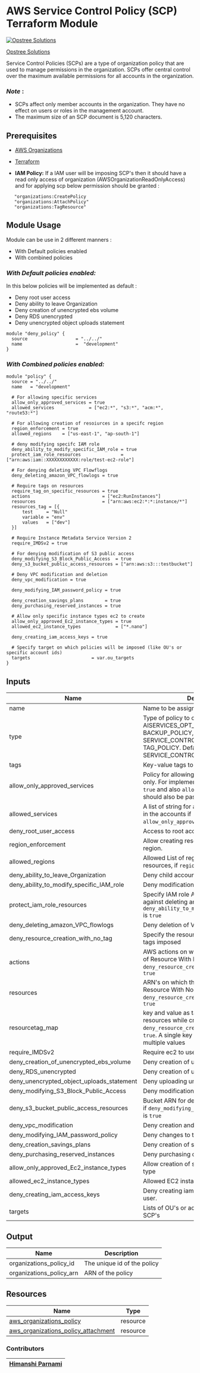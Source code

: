 
AWS Service Control Policy (SCP) Terraform Module
=====================================
[![Opstree Solutions][opstree_avatar]][opstree_homepage]

[Opstree Solutions][opstree_homepage]

  [opstree_homepage]: https://opstree.github.io/
  [opstree_avatar]: https://img.cloudposse.com/150x150/https://github.com/opstree.png
Service Control Policies (SCPs) are a type of organization policy that are used to manage permissions in the organization. SCPs offer central control over the maximum available permissions for all accounts in the organization.

### ***Note*** : 
* SCPs affect only member accounts in the organization. They have no effect on users or roles in the management account.
* The maximum size of an SCP document is 5,120 characters. 


## Prerequisites
- [AWS Organizations](https://docs.aws.amazon.com/organizations/latest/userguide/orgs_introduction.html)
- [Terraform](https://learn.hashicorp.com/tutorials/terraform/install-cli)

 - **IAM Policy:** If a IAM user will be imposing SCP's then it should have a read only access of organization (AWSOrganizationReadOnlyAccess) and for applying scp below permission should be granted : 
 ```
    "organizations:CreatePolicy
    "organizations:AttachPolicy"
    "organizations:TagResource"
``` 

## Module Usage 

Module can be use in 2 different manners : 
* With Default policies enabled
* With combined policies 

### *With Default policies enabled:*
In this below policies will be implemented as default : 
* Deny root user access
* Deny ability to leave Organization
* Deny creation of unencrypted ebs volume
* Deny RDS unencrypted
* Deny unencrypted object uploads statement
```
module "deny_policy" {
  source                  = "../../"
  name                    =  "development"
}
```
### *With Combined policies enabled:*
```
module "policy" {
  source = "../../"
  name   = "development"

  # For allowing specific services
  allow_only_approved_services = true
  allowed_services             = ["ec2:*", "s3:*", "acm:*", "route53:*"]

  # For allowing creation of resoiurces in a specifc region
  region_enforcement = true
  allowed_regions    = ["us-east-1", "ap-south-1"]

  # deny modifying specifc IAM role
  deny_ability_to_modify_specific_IAM_role = true
  protect_iam_role_resources               = ["arn:aws:iam::XXXXXXXXXXXX:role/test-ec2-role"]

  # For denying deleting VPC Flowflogs
  deny_deleting_amazon_VPC_flowlogs = true

  # Require tags on resources
  require_tag_on_specific_resources = true
  actions                           = ["ec2:RunInstances"]
  resources                         = ["arn:aws:ec2:*:*:instance/*"]
  resources_tag = [{
      test     = "Null"
      variable = "env"
      values   = ["dev"]
  }]

  # Require Instance Metadata Service Version 2
  require_IMDSv2 = true

  # For denying modification of S3 public access 
  deny_modifying_S3_Block_Public_Access  = true
  deny_s3_bucket_public_access_resources = ["arn:aws:s3:::testbucket"]

  # Deny VPC modification and deletion
  deny_vpc_modification = true

  deny_modifying_IAM_password_policy = true

  deny_creation_savings_plans        = true
  deny_purchasing_reserved_instances = true

  # Allow only specific instance types ec2 to create
  allow_only_approved_Ec2_instance_types = true
  allowed_ec2_instance_types             = ["*.nano"]

  deny_creating_iam_access_keys = true

  # Specify target on which policies will be imposed (like OU's or specific account ids)
  targets                       = var.ou_targets
}
```
Inputs
------
| Name | Description | Type | Default | Required |
|------|-------------|------|---------|:--------:|
| name | Name to be assigned on the policy | `string` | "" | Yes
| type | Type of policy to create. Valid values are AISERVICES_OPT_OUT_POLICY, BACKUP_POLICY, SERVICE_CONTROL_POLICY (SCP), and TAG_POLICY. Defaults to SERVICE_CONTROL_POLICY | `string` | SERVICE_CONTROL_POLICY | Yes
| tags | Key-value tags to implement on policies. | `map(string)` | {} | No
| allow_only_approved_services | Policy for allowing only a set of services only. For implementing it value must be `true` and also `allowed_services` variable should also be passed | `bool` | false | No |
| allowed_services | A list of string for allowed services to use in the accounts if `allow_only_approved_services` is `true` | `list(string)` | [] | No |
deny_root_user_access | Access to root account will be not allowed | `bool` | true | No |
region_enforcement | Allow creating resources in a specific region. | `bool` | false | No                   
allowed_regions | Allowed List of regions for creating AWS resources, if `region_enforcement` is `true` | `list(string)` | [] | No                     
deny_ability_to_leave_Organization | Deny child account to leave organization. | `bool` | true | No   
deny_ability_to_modify_specific_IAM_role | Deny modification of specific IAM Role. | `bool` | false | No
protect_iam_role_resources | Specify IAM role ARN for protecting it against deleting and modifications , if `deny_ability_to_modify_specific_IAM_role` is `true` | `list(string)` | [] | No
deny_deleting_amazon_VPC_flowlogs | Deny deletion of VPC flowlogs. | `bool` | false | No
deny_resource_creation_with_no_tag |  Specify the resources which should have tags imposed |`bool` | false | No  
actions | AWS actions on which the Deny Creation of Resource With No Tag is imposed, if `deny_resource_creation_with_no_tag` is `true` | `list(string)` | [] | No
resources | ARN's on which the Deny Creation of Resource With No Tag is imposed, if `deny_resource_creation_with_no_tag` is `true` | `list(string)` | [] | No
resourcetag_map | key and value as tags required on resources while creation, if `deny_resource_creation_with_no_tag` is `true`. A single key can be passed with a multiple values  | `list(object)` | [] | No                                                 
require_IMDSv2 | Require ec2 to use IMDSv2 | `bool` | false | No                            
deny_creation_of_unencrypted_ebs_volume | Deny creation of unencrypted ebs. | `bool` | true | No
deny_RDS_unencrypted | Deny creation of unencrypted RDS | `bool` | true | No                       
deny_unencrypted_object_uploads_statement | Deny uploading unencrypted data in S3. | `bool` | true | No
deny_modifying_S3_Block_Public_Access | Deny modification of S3 public access. | `bool` | false | No      
deny_s3_bucket_public_access_resources | Bucket ARN for denying s3 public access, if `deny_modifying_S3_Block_Public_Access` is `true` | `bool` | false | No
deny_vpc_modification | Deny creation and modification in vpc. | `bool` | false | No                      
deny_modifying_IAM_password_policy | Deny changes to the IAM password policy. | `bool` | false | No  
deny_creation_savings_plans | Deny creation of savings plans. | `bool` | false | No    
deny_purchasing_reserved_instances | Deny purchasing of reserved instances. | `bool` | false | No       
allow_only_approved_Ec2_instance_types | Allow creation of specific ec2 instance type | `bool` | false | No   
allowed_ec2_instance_types | Allowed EC2 instances types for creation. | `list(string)` | [] | No                 
deny_creating_iam_access_keys | Deny creating iam access keys and iam user. | `bool` | false | No      
targets | Lists of OU's or account id's to attach SCP's | `set(string)` | ([]) | Yes |

Output
------
| Name | Description |
|------|-------------|
| organizations_policy_id | The unique id of the policy |
| organizations_policy_arn | ARN of the policy |

## Resources

| Name | Type |
|------|------|
| [aws_organizations_policy](https://registry.terraform.io/providers/hashicorp/aws/latest/docs/resources/organizations_policy) | resource 
| [aws_organizations_policy_attachment](https://registry.terraform.io/providers/hashicorp/aws/latest/docs/resources/organizations_policy_attachment) | resource 

### Contributors

|  [Himanshi Parnami][himanshi_homepage] |
|---|

  [himanshi_homepage]: https://github.com/himanshiparnami